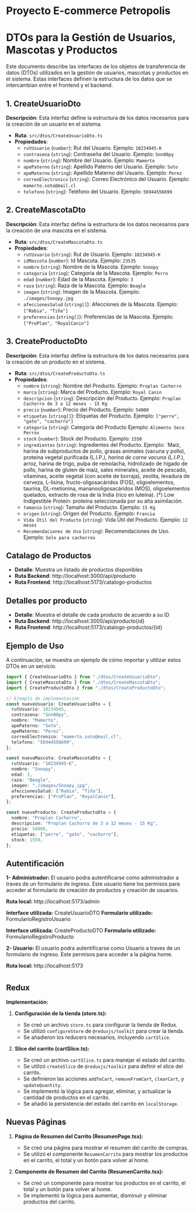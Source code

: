 # Proyecto E-commerce Petropolis

# DTOs para la Gestión de Usuarios, Mascotas y Productos

Este documento describe las interfaces de los objetos de transferencia de datos (DTOs) utilizados en la gestión de usuarios, mascotas y productos en el sistema. Estas interfaces definen la estructura de los datos que se intercambian entre el frontend y el backend.

## 1. CreateUsuarioDto

**Descripción**: Esta interfaz define la estructura de los datos necesarios para la creación de un usuario en el sistema.

- **Ruta**: `src/dtos/CreateUsuarioDto.ts`
- **Propiedades**:
  - `rutUsuario` (`number`): Rut del Usuario. Ejemplo: `10234945-K`
  - `contrasena` (`string`): Contraseña del Usuario. Ejemplo: `Snn00py`
  - `nombre` (`string`): Nombre del Usuario. Ejemplo: `Mamerto`
  - `apePaterno` (`string`): Apellido Paterno del Usuario. Ejemplo: `Soto`
  - `apeMaterno` (`string`): Apellido Materno del Usuario. Ejemplo: `Perez`
  - `correoElectronico` (`string`): Correo Electrónico del Usuario. Ejemplo: `mamerto.soto@mail.cl`
  - `telefono` (`string`): Teléfono del Usuario. Ejemplo: `56944556699`

## 2. CreateMascotaDto

**Descripción**: Esta interfaz define la estructura de los datos necesarios para la creación de una mascota en el sistema.

- **Ruta**: `src/dtos/CreateMascotaDto.ts`
- **Propiedades**:
  - `rutUsuario` (`string`): Rut de Usuario. Ejemplo: `10234945-K`
  - `idMascota` (`number`): Id Mascota. Ejemplo: `23535`
  - `nombre` (`string`): Nombre de la Mascota. Ejemplo: `Snoopy`
  - `categoria` (`string`): Categoria de la Mascota. Ejemplo: `Perro`
  - `edad` (`number`): Edad de la Mascota. Ejemplo: `3`
  - `raza` (`string`): Raza de la Mascota. Ejemplo: `Beagle`
  - `imagen` (`string`): Imagen de la Mascota. Ejemplo: `./images/Snoopy.jpg`
  - `afeccionesSalud` (`string[]`): Afecciones de la Mascota. Ejemplo: `["Rabia", "Tiña"]`
  - `preferencias` (`string[]`): Preferencias de la Mascota. Ejemplo: `["ProPlan", "RoyalCanin"]`

## 3. CreateProductoDto

**Descripción**: Esta interfaz define la estructura de los datos necesarios para la creación de un producto en el sistema.

- **Ruta**: `src/dtos/CreateProductoDto.ts`
- **Propiedades**:
  - `nombre` (`string`): Nombre del Producto. Ejemplo: `Proplan Cachorro`
  - `marca` (`string`): Marca del Producto. Ejemplo: `Royal Canin`
  - `descripcion` (`string`): Descripción del Producto. Ejemplo: `Proplan Cachorro de 3 a 12 meses - 15 Kg`
  - `precio` (`number`): Precio del Producto. Ejemplo: `54000`
  - `etiquetas` (`string[]`): Etiquetas del Producto. Ejemplo: `["perro", "gato", "cachorro"]`
  - `categoria` (`string`): Categoria del Producto Ejemplo: `Alimento Seco Perros`
  - `stock` (`number`): Stock del Producto. Ejemplo: `1550`
  - `ingredientes` (`string`): Ingredientes del Producto. Ejemplo: `Maíz, harina de subproductos de pollo, grasas animales (vacuna y pollo), proteína vegetal purificada (L.I.P._), harina de carne vacuna (L.I.P._), arroz, harina de trigo, pulpa de remolacha, hidrolizado de hígado de pollo, harina de gluten de maíz, sales minerales, aceite de pescado, vitaminas, aceite vegetal (con aceite de borraja), zeolita, levadura de cerveza, L-lisina, fructo-oligosacáridos (FOS), oligoelementos, taurina, DL-metionina, mananooligosacáridos (MOS), oligoelementos quelados, extracto de rosa de la India (rico en luteína). (\*) Low Indigestible Protein: proteína seleccionada por su alta asimilación.
  - `tamanio` (`string`): Tamaño del Producto. Ejemplo: `15 Kg`
  - `origen` (`string`): Origen del Producto. Ejemplo: `Francia`
  - `Vida Útil del Producto` (`string`): Vida Útil del Producto. Ejemplo: `12 meses`
  - `Recomendaciones de Uso` (`string`): Recomendaciones de Uso. Ejemplo: `Solo para cachorros`

## Catalago de Productos

- **Detalle**: Muestra un listado de productos disponibles<br>
- **Ruta Backend**: http://localhost:3000/api/producto<br>
- **Ruta Frontend**: http://localhost:5173/catalogo-productos<br>

## Detalles por producto

- **Detalle**: Muestra el detalle de cada producto de acuerdo a su ID<br>
- **Ruta Backend**: http://localhost:3000/api/producto{id}<br>
- **Ruta Frontend**: http://localhost:5173/catalogo-productos/{id}<br>

## Ejemplo de Uso

A continuación, se muestra un ejemplo de cómo importar y utilizar estos DTOs en un servicio.

```typescript
import { CreateUsuarioDto } from "./dtos/CreateUsuarioDto";
import { CreateMascotaDto } from "./dtos/CreateMascotaDto";
import { CreateProductoDto } from "./dtos/CreateProductoDto";

// Ejemplo de implementación
const nuevoUsuario: CreateUsuarioDto = {
  rutUsuario: 10234945,
  contrasena: "Snn00py",
  nombre: "Mamerto",
  apePaterno: "Soto",
  apeMaterno: "Perez",
  correoElectronico: "mamerto.soto@mail.cl",
  telefono: "56944556699",
};

const nuevaMascota: CreateMascotaDto = {
  rutUsuario: "10234945-K",
  nombre: "Snoopy",
  edad: 3,
  raza: "Beagle",
  imagen: "./images/Snoopy.jpg",
  afeccionesSalud: ["Rabia", "Tiña"],
  preferencias: ["ProPlan", "RoyalCanin"],
};

const nuevoProducto: CreateProductoDto = {
  nombre: "Proplan Cachorro",
  descripcion: "Proplan Cachorro de 3 a 12 meses - 15 Kg",
  precio: 54000,
  etiquetas: ["perro", "gato", "cachorro"],
  stock: 1550,
};
```

## Autentificación

**1- Administrador:** El usuario podra autentificarse como administrador a traves de un formulario de ingreso. Este usuario tiene los permisos para acceder al formulario de creación de productos y creación de usuarios.

**Ruta local:** http://localhost:5173/admin

**Interface utilizada:** CreateUsuarioDTO
**Formulario utilizado:** FormularioRegistroUsuario

**Interface utilizada:** CreateProductoDTO
**Formulario utilizado:** FormularioRegistroProducto

**2- Usuario:** El usuario podra autentificarse como Usuario a traves de un formulario de ingreso. Este permisos para acceder a la página home.

**Ruta local:** http://localhost:5173

#

## Redux

**Implementación:**

1. **Configuración de la tienda (store.ts):**

   - Se creó un archivo `store.ts` para configurar la tienda de Redux.
   - Se utilizó `configureStore` de `@reduxjs/toolkit` para crear la tienda.
   - Se añadieron los reducers necesarios, incluyendo `cartSlice`.

2. **Slice del carrito (cartSlice.ts):**
   - Se creó un archivo `cartSlice.ts` para manejar el estado del carrito.
   - Se utilizó `createSlice` de `@reduxjs/toolkit` para definir el slice del carrito.
   - Se definieron las acciones `addToCart`, `removeFromCart`, `clearCart`, y `updateQuantity`.
   - Se implementó la lógica para agregar, eliminar, y actualizar la cantidad de productos en el carrito.
   - Se añadió la persistencia del estado del carrito en `localStorage`.

## Nuevas Páginas

1. **Página de Resumen del Carrito (ResumenPage.tsx):**

   - Se creó una página para mostrar el resumen del carrito de compras.
   - Se utilizó el componente `ResumenCarrito` para mostrar los productos en el carrito, el total y un botón para volver al home.

2. **Componente de Resumen del Carrito (ResumenCarrito.tsx):**
   - Se creó un componente para mostrar los productos en el carrito, el total y un botón para volver al home.
   - Se implementó la lógica para aumentar, disminuir y eliminar productos del carrito.
